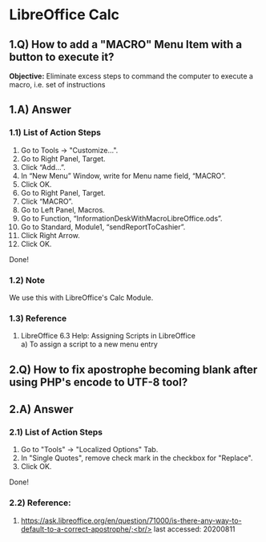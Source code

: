 # LibreOffice Calc
## 1.Q) How to add a "MACRO" Menu Item with a button to execute it?
<b>Objective:</b> Eliminate excess steps to command the computer to execute a macro, i.e. set of instructions<br/>
## 1.A) Answer
### 1.1) List of Action Steps<br/>
1. Go to Tools -> "Customize…".
2. Go to Right Panel, Target.
3. Click “Add…”.
4. In “New Menu” Window, write for Menu name field, “MACRO”.
5. Click OK.
6. Go to Right Panel, Target.
7. Click “MACRO”.
8. Go to Left Panel, Macros.
9. Go to Function, “InformationDeskWithMacroLibreOffice.ods”.
10. Go to Standard, Module1, “sendReportToCashier”.
11. Click Right Arrow.
12. Click OK.

Done!

### 1.2) Note
We use this with LibreOffice's Calc Module.

### 1.3) Reference
1) LibreOffice 6.3 Help: Assigning Scripts in LibreOffice<br/>
a) To assign a script to a new menu entry

## 2.Q) How to fix apostrophe becoming blank after using PHP's encode to UTF-8 tool?
## 2.A) Answer 
### 2.1)  List of Action Steps<br/>
1. Go to "Tools" -> "Localized Options" Tab.
2. In "Single Quotes", remove check mark in the checkbox for "Replace".
3. Click OK.

Done!

### 2.2) Reference:
1) https://ask.libreoffice.org/en/question/71000/is-there-any-way-to-default-to-a-correct-apostrophe/;<br/>
last accessed: 20200811

